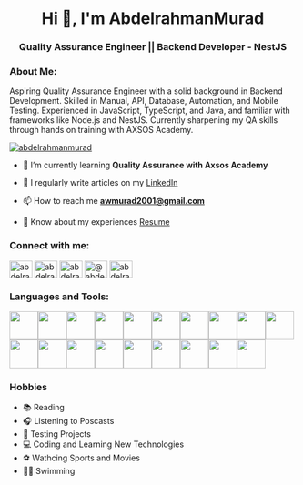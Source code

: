 <h1 align="center">Hi 👋, I'm AbdelrahmanMurad</h1>
<h3 align="center">Quality Assurance Engineer || Backend Developer - NestJS</h3>

<h3 align="left">About Me:</h3>
<p align="left">
Aspiring Quality Assurance Engineer with a solid background in Backend Development. Skilled in Manual, API, Database, Automation, and Mobile Testing. Experienced in JavaScript, TypeScript, and Java, and familiar with frameworks like Node.js and NestJS. Currently sharpening my QA skills through hands on training with AXSOS Academy.
</p>

<p align="left"> <a href="https://github.com/ryo-ma/github-profile-trophy"><img src="https://github-profile-trophy.vercel.app/?username=abdelrahmanmurad" alt="abdelrahmanmurad" /></a> </p>

- 🌱 I’m currently learning **Quality Assurance with Axsos Academy**

- 📝 I regularly write articles on my [LinkedIn](www.linkedin.com/in/abdelrahmanmurad)

- 📫 How to reach me **awmurad2001@gmail.com**

- 📄 Know about my experiences [Resume](https://drive.google.com/file/d/1wKn_cIxymHG5ydMnnm2d7L7xRAd86qNd/view?usp=drive_link)

<h3 align="left">Connect with me:</h3>
<p align="left">
<a href="https://dev.to/abdelrahman_murad" target="blank"><img align="center" src="https://raw.githubusercontent.com/rahuldkjain/github-profile-readme-generator/master/src/images/icons/Social/devto.svg" alt="abdelrahman_murad" height="30" width="40" /></a>
<a href="https://linkedin.com/in/abdelrahmanmurad" target="blank"><img align="center" src="https://raw.githubusercontent.com/rahuldkjain/github-profile-readme-generator/master/src/images/icons/Social/linked-in-alt.svg" alt="abdelrahmanmurad" height="30" width="40" /></a>
<a href="https://stackoverflow.com/users/abdelrahmanmurad" target="blank"><img align="center" src="https://raw.githubusercontent.com/rahuldkjain/github-profile-readme-generator/master/src/images/icons/Social/stack-overflow.svg" alt="abdelrahmanmurad" height="30" width="40" /></a>
<a href="https://medium.com/@abdelrahman.murad03" target="blank"><img align="center" src="https://raw.githubusercontent.com/rahuldkjain/github-profile-readme-generator/master/src/images/icons/Social/medium.svg" alt="@abdelrahman.murad03" height="30" width="40" /></a>
<a href="https://www.leetcode.com/abdelrahmanmurad" target="blank"><img align="center" src="https://raw.githubusercontent.com/rahuldkjain/github-profile-readme-generator/master/src/images/icons/Social/leet-code.svg" alt="abdelrahmanmurad" height="30" width="40" /></a>
</p>

<h3 align="left">Languages and Tools:</h3>
  <img src="https://cdn.jsdelivr.net/gh/devicons/devicon@latest/icons/html5//html5-original.svg" width=50px /><img src="https://cdn.jsdelivr.net/gh/devicons/devicon@latest/icons/css3//css3-original.svg" width=50px /><img src="https://cdn.jsdelivr.net/gh/devicons/devicon@latest/icons/javascript//javascript-original.svg" width=50px /><img src="https://cdn.jsdelivr.net/gh/devicons/devicon@latest/icons/typescript/typescript-original.svg" width=50px /><img src="https://cdn.jsdelivr.net/gh/devicons/devicon@latest/icons/react//react-original.svg" width="50px" /><img src="https://cdn.jsdelivr.net/gh/devicons/devicon@latest/icons/express/express-original-wordmark.svg" width="50px" /><img src="https://cdn.jsdelivr.net/gh/devicons/devicon@latest/icons/nodejs/nodejs-original-wordmark.svg" width="50px" /><img src="https://cdn.jsdelivr.net/gh/devicons/devicon@latest/icons/nestjs/nestjs-original.svg" width="50px" /><img src="https://cdn.jsdelivr.net/gh/devicons/devicon@latest/icons/java/java-original-wordmark.svg" width=50px /><img src="https://cdn.jsdelivr.net/gh/devicons/devicon@latest/icons/php/php-original.svg" width="50px" /><img src="https://cdn.jsdelivr.net/gh/devicons/devicon@latest/icons/mongodb/mongodb-original-wordmark.svg" width="50px" /><img src="https://cdn.jsdelivr.net/gh/devicons/devicon@latest/icons/sqlite/sqlite-original.svg" width="50px" /><img src="https://cdn.jsdelivr.net/gh/devicons/devicon@latest/icons/mysql/mysql-original.svg" width="50px" /><img src="https://cdn.jsdelivr.net/gh/devicons/devicon@latest/icons/postgresql/postgresql-original.svg" width="50px" /><img src="https://cdn.jsdelivr.net/gh/devicons/devicon@latest/icons/firebase/firebase-original.svg" width="50px" /><img src="https://cdn.jsdelivr.net/gh/devicons/devicon@latest/icons/git/git-original.svg" width="50px" /><img src="https://cdn.jsdelivr.net/gh/devicons/devicon@latest/icons/github/github-original.svg" width="50px" /><img src="https://cdn.jsdelivr.net/gh/devicons/devicon@latest/icons/postman/postman-original.svg" width="50px" /><img src="https://cdn.jsdelivr.net/gh/devicons/devicon@latest/icons/selenium/selenium-original.svg" width="50px" />
  
### Hobbies

- 📚 Reading
- 🎧 Listening to Poscasts
- 🧪 Testing Projects
- 💻 Coding and Learning New Technologies
- ⚽ Wathcing Sports and Movies
- 🏊‍♂️ Swimming 

